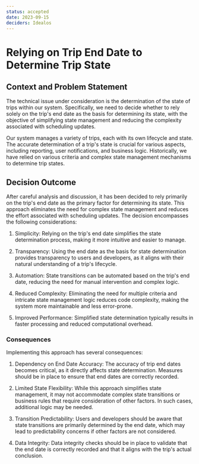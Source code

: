 ```yaml
---
status: accepted
date: 2023-09-15
deciders: Idealos
---
```

# Relying on Trip End Date to Determine Trip State

## Context and Problem Statement

The technical issue under consideration is the determination of the state of
trips within our system. Specifically, we need to decide whether to rely solely
on the trip's end date as the basis for determining its state, with the
objective of simplifying state management and reducing the complexity
associated with scheduling updates.

Our system manages a variety of trips, each with its own lifecycle and state.
The accurate determination of a trip's state is crucial for various aspects,
including reporting, user notifications, and business logic. Historically, we
have relied on various criteria and complex state management mechanisms to
determine trip states.

## Decision Outcome

After careful analysis and discussion, it has been decided to rely primarily on
the trip's end date as the primary factor for determining its state. This
approach eliminates the need for complex state management and reduces the
effort associated with scheduling updates. The decision encompasses the
following considerations:

1. Simplicity: Relying on the trip's end date simplifies the state
   determination process, making it more intuitive and easier to manage.

1. Transparency: Using the end date as the basis for state determination
   provides transparency to users and developers, as it aligns with their
natural understanding of a trip's lifecycle.

1. Automation: State transitions can be automated based on the trip's end date,
   reducing the need for manual intervention and complex logic.

1. Reduced Complexity: Eliminating the need for multiple criteria and intricate
   state management logic reduces code complexity, making the system more
maintainable and less error-prone.

1. Improved Performance: Simplified state determination typically results in
   faster processing and reduced computational overhead.

### Consequences

Implementing this approach has several consequences:

1. Dependency on End Date Accuracy: The accuracy of trip end dates becomes
   critical, as it directly affects state determination. Measures should be in
place to ensure that end dates are correctly recorded.

1. Limited State Flexibility: While this approach simplifies state management,
   it may not accommodate complex state transitions or business rules that
require consideration of other factors. In such cases, additional logic may be
needed.

1. Transition Predictability: Users and developers should be aware that state
   transitions are primarily determined by the end date, which may lead to
predictability concerns if other factors are not considered.

1. Data Integrity: Data integrity checks should be in place to validate that
   the end date is correctly recorded and that it aligns with the trip's actual
conclusion.

